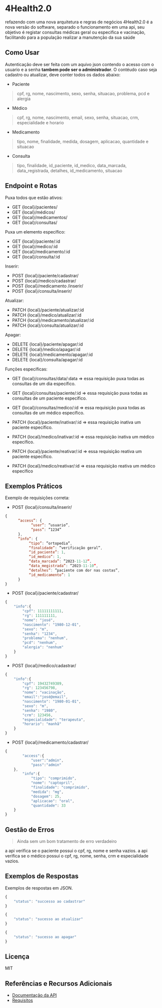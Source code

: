 # 4Health2.0

refazendo com uma nova arquitetura e regras de negócios
4Health2.0 é a nova versão do software, separado o funcionamento em uma api, seu objetivo é registar consultas médicas geral ou especifica e vacinação, facilitando para a população realizar a manutenção da sua saúde

## Como Usar

Autenticação deve ser feita com um aquivo json contendo o acesso com o usuario e a senha **tambem pode ser o administrador**.
O contéudo caso seja cadastro ou atualizar, deve conter todos os dados abaixo:

- Paciente
> cpf, rg, nome, nascimento, sexo, senha, situacao, problema, pcd e alergia
- Médico
> cpf, rg, nome, nascimento, email, sexo, senha, situacao, crm, especialidade e horario
- Medicamento
> tipo, nome, finalidade, medida, dosagem, aplicacao, quantidade e situacao
- Consulta
> tipo, finalidade, id_paciente, id_medico, data_marcada, data_registrada, detalhes, id_medicamento, situacao

## Endpoint e Rotas

Puxa todos que estão ativos:
- GET	{local}/pacientes/
- GET	{local}/médicos/
- GET	{local}/medicamentos/
- GET	{local}/consultas/

Puxa um elemento específico:
- GET	{local}/paciente/:id
- GET	{local}/medico/:id
- GET	{local}/medicamento/:id
- GET	{local}/consulta/:id

Inserir:
- POST	{local}/paciente/cadastrar/
- POST	{local}/medico/cadastrar/
- POST	{local}/medicamento /inserir/
- POST	{local}/consulta/inserir/

Atualizar:
- PATCH	{local}/paciente/atualizar/:id
- PATCH	{local}/medico/atualizar/:id
- PATCH	{local}/medicamento/atualizar/:id
- PATCH	{local}/consulta/atualizar/:id

Apagar:
- DELETE	{local}/paciente/apagar/:id
- DELETE	{local}/medico/apagar/:id
- DELETE	{local}/medicamento/apagar/:id
- DELETE	{local}/consulta/apagar/:id

Funções específicas:
- GET	{local}/consultas/data/:data =>
essa requisição puxa todas as consultas de um dia específico.

- GET	{local}/consultas/paciente/:id =>
essa requisição puxa todas as consultas de um paciente específico.

- GET	{local}/consultas/medico/:id =>
essa requisição puxa todas as consultas de um médico específico.

- PATCH	{local}/paciente/inativar/:id =>
essa requisição inativa um paciente específico.

- PATCH	{local}/medico/inativar/:id =>
essa requisição inativa um médico específico.

- PATCH	{local}/paciente/reativar/:id =>
essa requisição reativa um paciente específico.

- PATCH	{local}/medico/reativar/:id =>
essa requisição reativa um médico específico


## Exemplos Práticos

Exemplo de requisições correta:
- POST	{local}/consulta/inserir/
~~~javascript
{
      “access”: {
            “user”: ”usuario”,
            “pass”: ”1234”
      },
      “info”: {
           “tipo”: ”ortopedia”,
           “finalidade”: ”verificação geral”,
           “id_paciente”: 1,
           “id_medico”: 1,
           “data_marcada”: ”2023-11-12”,
           “data_megistrada”: ”2023-11-10”,
           “detalhes”: ”paciente com dor nas costas”,
           “id_medicamento”: 1
      }
}
~~~
- POST	{local}/paciente/cadastrar/
~~~javascript
{
	"info":{
		"cpf": 11111111111,
		"rg": 111111111,
		"nome": "josé",
		"nascimento": "1980-12-01",
		"sexo": "m",
		"senha": "1234",
		"problema": "nenhum",
		"pcd": "nenhum",
		"alergia": "nenhum"
	}
}
~~~
- POST	{local}/medico/cadastrar/
~~~javascript
{
	"info":{
		"cpf": 19432749389,
		"rg": 123456798,
		"nome": "vacinação",
		"email":"josé@email",
		"nascimento": "1980-01-01",
		"sexo": "m",
		"senha": "1980",
		"crm": 123456,
		"especialidade": "terapeuta",
		"horario": "manhã"
	}
}
~~~
- POST	{local}/medicamento/cadastrar/
~~~javascript
{
		"access":{
			"user":"admin",
			"pass":"admin"
	},
		"info":{
			"tipo": "comprimido",
			"nome": "captopril",
			"finalidade": "comprimido",
			"medida": "mg",
			"dosagem": 25,
			"aplicacao": "oral",
			"quantidade": 33
	}
}
~~~

## Gestão de Erros

>Ainda sem um bom tratamento de erro verdadeiro

a api verifica se o paciente possui o cpf, rg, nome e senha vazios.
a api verifica se o médico possui o cpf, rg, nome, senha, crm e especialidade vazios.

## Exemplos de Respostas

Exemplos de respostas em JSON.
~~~javascript
{
	"status": "successo ao cadastrar"
}
~~~
~~~javascript
{
	"status": "sucesso ao atualizar"
}
~~~
~~~javascript
{
	"status": "sucesso ao apagar"
}
~~~

## Licença

MIT

## Referências e Recursos Adicionais

- [Documentação da API](./documents/documentação.docx)
- [Requisitos](./documents/Requisitos.docx)
